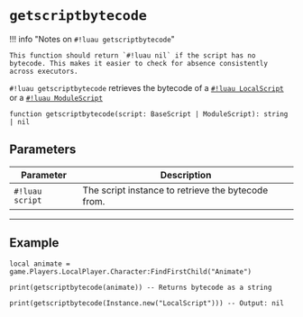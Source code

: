 # `getscriptbytecode`

!!! info "Notes on `#!luau getscriptbytecode`"

    This function should return `#!luau nil` if the script has no bytecode. This makes it easier to check for absence consistently across executors.

`#!luau getscriptbytecode` retrieves the bytecode of a [`#!luau LocalScript`](https://create.roblox.com/docs/reference/engine/classes/LocalScript) or a [`#!luau ModuleScript`](https://create.roblox.com/docs/reference/engine/classes/ModuleScript)

```luau
function getscriptbytecode(script: BaseScript | ModuleScript): string | nil
```

## Parameters

| Parameter      | Description                                              |
|----------------|----------------------------------------------------------|
| `#!luau script` | The script instance to retrieve the bytecode from.       |

---

## Example

```luau title="Reading the bytecode of a running script" linenums="1"
local animate = game.Players.LocalPlayer.Character:FindFirstChild("Animate")

print(getscriptbytecode(animate)) -- Returns bytecode as a string

print(getscriptbytecode(Instance.new("LocalScript"))) -- Output: nil
```
